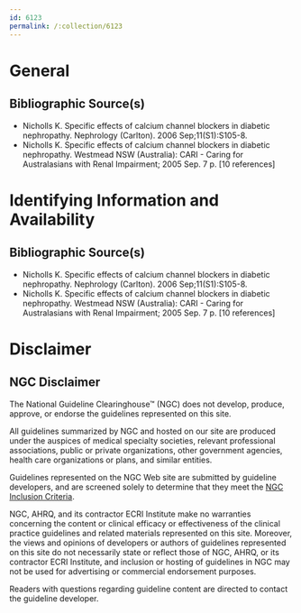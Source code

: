 ```yaml
---
id: 6123
permalink: /:collection/6123
---
```


# General

## Bibliographic Source(s)

- Nicholls K. Specific effects of calcium channel blockers in diabetic nephropathy. Nephrology (Carlton). 2006 Sep;11(S1):S105-8.
- Nicholls K. Specific effects of calcium channel blockers in diabetic nephropathy. Westmead NSW (Australia): CARI - Caring for Australasians with Renal Impairment; 2005 Sep. 7 p. [10 references]

# Identifying Information and Availability

## Bibliographic Source(s)

- Nicholls K. Specific effects of calcium channel blockers in diabetic nephropathy. Nephrology (Carlton). 2006 Sep;11(S1):S105-8.
- Nicholls K. Specific effects of calcium channel blockers in diabetic nephropathy. Westmead NSW (Australia): CARI - Caring for Australasians with Renal Impairment; 2005 Sep. 7 p. [10 references]

# Disclaimer

## NGC Disclaimer

The National Guideline Clearinghouse™ (NGC) does not develop, produce, approve, or endorse the guidelines represented on this site.

All guidelines summarized by NGC and hosted on our site are produced under the auspices of medical specialty societies, relevant professional associations, public or private organizations, other government agencies, health care organizations or plans, and similar entities.

Guidelines represented on the NGC Web site are submitted by guideline developers, and are screened solely to determine that they meet the [NGC Inclusion Criteria](/help-and-about/summaries/inclusion-criteria).

NGC, AHRQ, and its contractor ECRI Institute make no warranties concerning the content or clinical efficacy or effectiveness of the clinical practice guidelines and related materials represented on this site. Moreover, the views and opinions of developers or authors of guidelines represented on this site do not necessarily state or reflect those of NGC, AHRQ, or its contractor ECRI Institute, and inclusion or hosting of guidelines in NGC may not be used for advertising or commercial endorsement purposes.

Readers with questions regarding guideline content are directed to contact the guideline developer.

